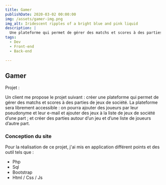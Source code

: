 ```yaml
---
title: Gamer
publishDate: 2020-03-02 00:00:00
img: /assets/gamer-img.png
img_alt: Iridescent ripples of a bright blue and pink liquid
description: |
  Une plateforme qui permet de gérer des matchs et scores à des parties de jeux de société.
tags:
  - Dev
  - Front-end
  - Back-end
  
---
```


## Gamer

Projet :

Un client me propose le projet suivant : créer une plateforme qui permet de gérer des matchs et scores à des 
parties de jeux de société. La plateforme sera librement accessible : on pourra ajouter des joueurs par leur 
pseudonyme et leur e-mail et ajouter des jeux à la liste de jeux de société d’une part ; et créer des parties autour 
d’un jeu et d’une liste de joueurs d’autre part.






### Conception du site

Pour la réalisation de ce projet, j'ai mis en application différent points et des outil  tels que :


- Php
- Sql
- Bootstrap
- Html  / Css / Js
  